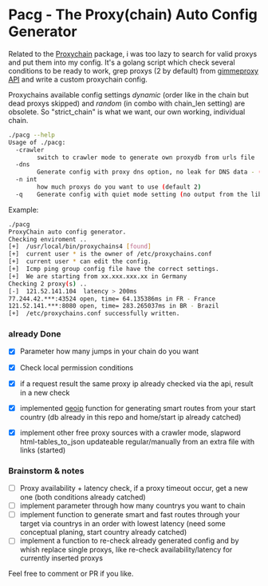 # Pacg - The Proxy(chain) Auto Config Generator

Related to the [Proxychain](https://github.com/rofl0r/proxychains-ng) package, i was too lazy to search for valid proxys and put them into my config. It's a golang script which check several conditions to be ready to work, grep proxys (2 by default) from [gimmeproxy API](https://gimmeproxy.com/) and write a custom proxychain config. 

Proxychains available config settings *dynamic* (order like in the chain but dead proxys skipped) and *random* (in combo with chain_len setting) are obsolete.
So "strict_chain" is what we want, our own working, individual chain.

```bash
./pacg --help            
Usage of ./pacg:
  -crawler
    	switch to crawler mode to generate own proxydb from urls file
  -dns
    	Generate config with proxy dns option, no leak for DNS data - (default false)
  -n int
    	how much proxys do you want to use (default 2)
  -q	Generate config with quiet mode setting (no output from the library) - (default false)
```
 
Example:
```bash
./pacg       
ProxyChain auto config generator.
Checking enviroment ..
[+]  /usr/local/bin/proxychains4 [found]
[+]  current user * is the owner of /etc/proxychains.conf
[+]  current user * can edit the config.
[+]  Icmp ping group config file have the correct settings.
[+]  We are starting from xx.xxx.xxx.xx in Germany
Checking 2 proxy(s) ..
[-]  121.52.141.104  latency > 200ms
77.244.42.***:43524 open, time= 64.135386ms in FR - France
121.52.141.***:8080 open, time= 283.265037ms in BR - Brazil
[+]  /etc/proxychains.conf successfully written.
```

### already Done
- [x] Parameter how many jumps in your chain do you want
- [x] Check local permission conditions
- [x] if a request result the same proxy ip already checked via the api, result in a new check 
- [x] implemented [geoip](https://github.com/rainycape/geoip) function for generating smart routes from your start country (db already in this repo and home/start ip already catched)
- [x] implement other free proxy sources with a crawler mode, slapword html-tables_to_json updateable regular/manually from an extra file with links (started)


### Brainstorm & notes
- [ ] Proxy availability + latency check, if a proxy timeout occur, get a new one (both conditions already catched)
- [ ] implement parameter through how many countrys you want to chain
- [ ] implement function to generate smart and fast routes through your target via countrys in an order with lowest latency (need some conceptual planing, start country already catched)
- [ ] implement a function to re-check already generated config and by whish replace single proxys, like re-check availability/latency for currently inserted proxys

Feel free to comment or PR if you like.
